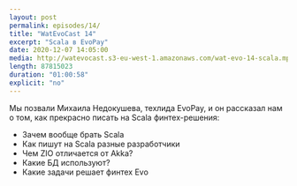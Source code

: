 ```yaml
---
layout: post
permalink: episodes/14/
title: "WatEvoCast 14"
excerpt: "Scala в EvoPay"
date: 2020-12-07 14:05:00
media: http://watevocast.s3-eu-west-1.amazonaws.com/wat-evo-14-scala.mp3
length: 87815023
duration: "01:00:58"
explicit: "no"
---
```

Мы позвали Михаила Недокушева, техлида EvoPay, и он рассказал нам о том, как прекрасно писать на Scala финтех-решения:
- Зачем вообще брать Scala
- Как пишут на Scala разные разработчики
- Чем ZIO отличается от Akka?
- Какие БД используют?
- Какие задачи решает финтех Evo
